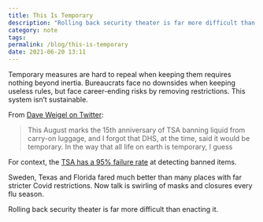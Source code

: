 ```yaml
---
title: This Is Temporary
description: "Rolling back security theater is far more difficult than enacting it." 
category: note
tags: 
permalink: /blog/this-is-temporary
date: 2021-06-20 13:11
---
```


Temporary measures are hard to repeal when keeping them requires nothing beyond inertia. Bureaucrats face no downsides when keeping useless rules, but face career-ending risks by removing restrictions. This system isn’t sustainable.  

From [Dave Weigel on Twitter](https://twitter.com/daveweigel/status/1406374504243281922):

> This August marks the 15th anniversary of TSA banning liquid from carry-on luggage, and I forgot that DHS, at the time, said it would be temporary. In the way that all life on earth is temporary, I guess

For context, the [TSA has a 95% failure rate](https://www.huffpost.com/entry/tsa-fails-95-percent-tests-homeland-security_n_7485558) at detecting banned items. 

Sweden, Texas and Florida fared much better than many places with far stricter Covid restrictions. Now talk is swirling of masks and closures every flu season. 

Rolling back security theater is far more difficult than enacting it. 